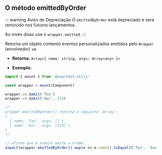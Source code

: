 ## O método emittedByOrder

::: warning Aviso de Depreciação
O `emittedByOrder` está depreciado e será removido nos futuros lançamentos.

Ao invés disso use o `wrapper.emitted`.
:::

Retorna um objeto contento eventos personalizados emitidos pelo `Wrapper` (envolvedor) `vm`.


- **Retorna:** `Array<{ name: string, args: Array<any> }>`

- **Exemplo:**

```js
import { mount } from '@vue/test-utils'

const wrapper = mount(Component)

wrapper.vm.$emit('foo')
wrapper.vm.$emit('bar', 123)

/*
wrapper.emittedByOrder() retorna o seguinte `Array`:
[
  { name: 'foo', args: [] },
  { name: 'bar', args: [123] }
]
*/

// afirma que o evento emite a ordem
expect(wrapper.emittedByOrder().map(e => e.name)).toEqual(['foo', 'bar'])
```

